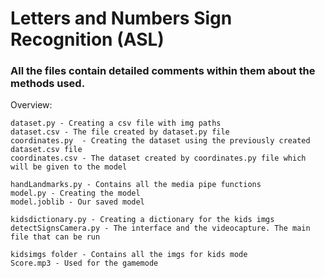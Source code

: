 # Letters and Numbers Sign Recognition (ASL)


### All the files contain detailed comments within them about the methods used.


Overview:

```
dataset.py - Creating a csv file with img paths
dataset.csv - The file created by dataset.py file
coordinates.py  - Creating the dataset using the previously created dataset.csv file
coordinates.csv - The dataset created by coordinates.py file which will be given to the model

handLandmarks.py - Contains all the media pipe functions
model.py - Creating the model
model.joblib - Our saved model 

kidsdictionary.py - Creating a dictionary for the kids imgs
detectSignsCamera.py - The interface and the videocapture. The main file that can be run

kidsimgs folder - Contains all the imgs for kids mode
Score.mp3 - Used for the gamemode
```